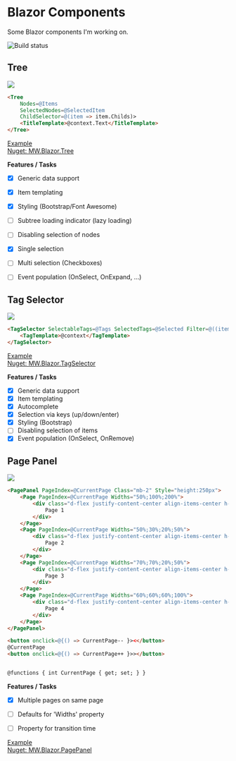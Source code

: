 # Blazor Components

Some Blazor components I'm working on.

![Build status](https://hdsonix.visualstudio.com/Blazor%20Components/_apis/build/status/Blazor%20Components-ASP.NET%20Core-CI)

## Tree

![](https://raw.githubusercontent.com/mwinkler/Blazor.Components/master/doc/tree.png)

```html
<Tree 
    Nodes=@Items 
    SelectedNodes=@SelectedItem 
    ChildSelector=@(item => item.Childs)>
    <TitleTemplate>@context.Text</TitleTemplate>
</Tree>
```

[Example](https://github.com/mwinkler/Blazor.Components/blob/master/src/Components.Sample.App/Pages/TreeSample.cshtml)  
[Nuget: MW.Blazor.Tree](https://www.nuget.org/packages/MW.Blazor.Tree/)

**Features / Tasks**
- [x] Generic data support
- [x] Item templating
- [x] Styling (Bootstrap/Font Awesome)
- [ ] Subtree loading indicator (lazy loading)
- [ ] Disabling selection of nodes
- [x] Single selection
- [ ] Multi selection (Checkboxes)
- [ ] Event population (OnSelect, OnExpand, ...)


## Tag Selector

![](https://raw.githubusercontent.com/mwinkler/Blazor.Components/master/doc/tag-selector.gif)

```html
<TagSelector SelectableTags=@Tags SelectedTags=@Selected Filter=@((item,term) => item.Contains(term))>
    <TagTemplate>@context</TagTemplate>
</TagSelector>
```

[Example](https://github.com/mwinkler/Blazor.Components/blob/master/src/Components.Sample.App/Pages/TagSelectorSample.cshtml)  
[Nuget: MW.Blazor.TagSelector](https://www.nuget.org/packages/MW.Blazor.TagSelector/)

**Features / Tasks**
- [x] Generic data support
- [x] Item templating
- [x] Autocomplete
- [x] Selection via keys (up/down/enter)
- [x] Styling (Bootstrap)
- [ ] Disabling selection of items
- [x] Event population (OnSelect, OnRemove)

## Page Panel

![](https://raw.githubusercontent.com/mwinkler/Blazor.Components/master/doc/page-panel.gif)

```html
<PagePanel PageIndex=@CurrentPage Class="mb-2" Style="height:250px">
    <Page PageIndex=@CurrentPage Widths="50%;100%;200%">
        <div class="d-flex justify-content-center align-items-center h-100 text-white h4" style="background:#00ff90">
            Page 1
        </div>
    </Page>
    <Page PageIndex=@CurrentPage Widths="50%;30%;20%;50%">
        <div class="d-flex justify-content-center align-items-center h-100 text-white h4" style="background:#1596c7">
            Page 2
        </div>
    </Page>
    <Page PageIndex=@CurrentPage Widths="70%;70%;20%;50%">
        <div class="d-flex justify-content-center align-items-center h-100 text-white h4" style="background:#b823be">
            Page 3
        </div>
    </Page>
    <Page PageIndex=@CurrentPage Widths="60%;60%;60%;100%">
        <div class="d-flex justify-content-center align-items-center h-100 text-white h4" style="background:#ff6a00">
            Page 4
        </div>
    </Page>
</PagePanel>

<button onclick=@{() => CurrentPage-- }><</button>
@CurrentPage
<button onclick=@{() => CurrentPage++ }>></button>


@functions { int CurrentPage { get; set; } }
```

**Features / Tasks**
- [x] Multiple pages on same page
- [ ] Defaults for 'Widths' property
- [ ] Property for transition time


[Example](https://github.com/mwinkler/Blazor.Components/blob/master/src/Components.Sample.App/Pages/PagePanelSample.cshtml)  
[Nuget: MW.Blazor.PagePanel](https://www.nuget.org/packages/MW.Blazor.PagePanel/)
